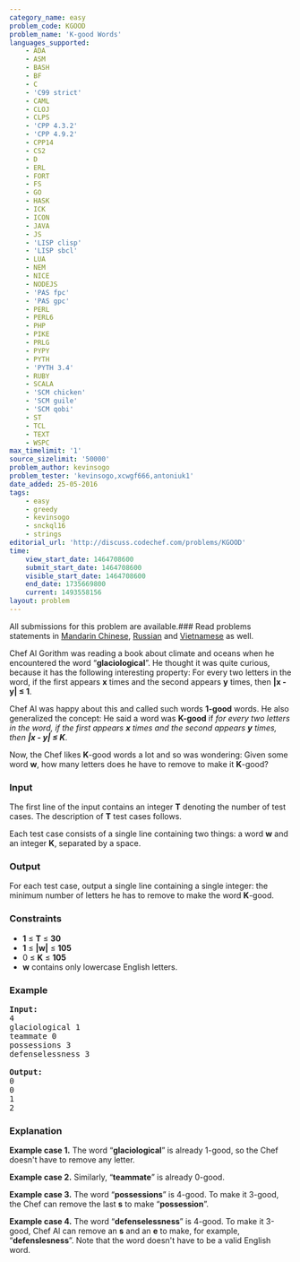 ```yaml
---
category_name: easy
problem_code: KGOOD
problem_name: 'K-good Words'
languages_supported:
    - ADA
    - ASM
    - BASH
    - BF
    - C
    - 'C99 strict'
    - CAML
    - CLOJ
    - CLPS
    - 'CPP 4.3.2'
    - 'CPP 4.9.2'
    - CPP14
    - CS2
    - D
    - ERL
    - FORT
    - FS
    - GO
    - HASK
    - ICK
    - ICON
    - JAVA
    - JS
    - 'LISP clisp'
    - 'LISP sbcl'
    - LUA
    - NEM
    - NICE
    - NODEJS
    - 'PAS fpc'
    - 'PAS gpc'
    - PERL
    - PERL6
    - PHP
    - PIKE
    - PRLG
    - PYPY
    - PYTH
    - 'PYTH 3.4'
    - RUBY
    - SCALA
    - 'SCM chicken'
    - 'SCM guile'
    - 'SCM qobi'
    - ST
    - TCL
    - TEXT
    - WSPC
max_timelimit: '1'
source_sizelimit: '50000'
problem_author: kevinsogo
problem_tester: 'kevinsogo,xcwgf666,antoniuk1'
date_added: 25-05-2016
tags:
    - easy
    - greedy
    - kevinsogo
    - snckql16
    - strings
editorial_url: 'http://discuss.codechef.com/problems/KGOOD'
time:
    view_start_date: 1464708600
    submit_start_date: 1464708600
    visible_start_date: 1464708600
    end_date: 1735669800
    current: 1493558156
layout: problem
---
```

All submissions for this problem are available.###  Read problems statements in [Mandarin Chinese](http://www.codechef.com/download/translated/SNCKQL16/mandarin/KGOOD.pdf), [Russian](http://www.codechef.com/download/translated/SNCKQL16/russian/KGOOD.pdf) and [Vietnamese](http://www.codechef.com/download/translated/SNCKQL16/vietnamese/KGOOD.pdf) as well.

Chef Al Gorithm was reading a book about climate and oceans when he encountered the word “**glaciological**”. He thought it was quite curious, because it has the following interesting property: For every two letters in the word, if the first appears **x** times and the second appears **y** times, then **|x - y| ≤ 1**.

Chef Al was happy about this and called such words **1-good** words. He also generalized the concept: He said a word was **K-good** if *for every two letters in the word, if the first appears **x** times and the second appears **y** times, then **|x - y| ≤ K***.

Now, the Chef likes **K**-good words a lot and so was wondering: Given some word **w**, how many letters does he have to remove to make it **K**-good?

### Input

The first line of the input contains an integer **T** denoting the number of test cases. The description of **T** test cases follows.

Each test case consists of a single line containing two things: a word **w** and an integer **K**, separated by a space.

### Output

For each test case, output a single line containing a single integer: the minimum number of letters he has to remove to make the word **K**-good.

### Constraints

- **1** ≤ **T** ≤ **30**
- **1** ≤ **|w|** ≤ **105**
- 0 ≤ **K** ≤ **105**
- **w** contains only lowercase English letters.

### Example

<pre><b>Input:</b>
4
glaciological 1
teammate 0
possessions 3
defenselessness 3

<b>Output:</b>
0
0
1
2
</pre>
### Explanation

**Example case 1.** The word “**glaciological**” is already 1-good, so the Chef doesn't have to remove any letter.

**Example case 2.** Similarly, “**teammate**” is already 0-good.

**Example case 3.** The word “**possessions**” is 4-good. To make it 3-good, the Chef can remove the last **s** to make “**possession**”.

**Example case 4.** The word “**defenselessness**” is 4-good. To make it 3-good, Chef Al can remove an **s** and an **e** to make, for example, “**defenslesness**”. Note that the word doesn't have to be a valid English word.
